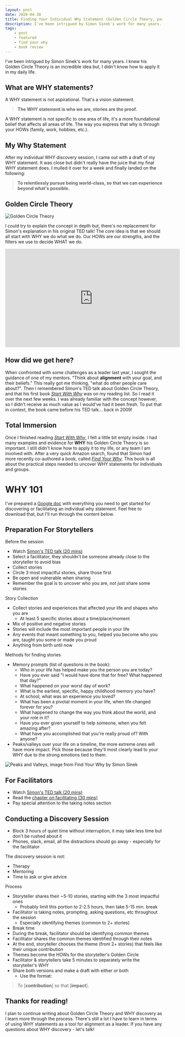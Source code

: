 ```yaml
---
layout: post
date: 2020-04-30
title: Finding Your Individual Why Statement (Golden Circle Theory, part 1)
description: I've been intrigued by Simon Sinek's work for many years. I knew his Golden Circle Theory is an incredible idea but, I didn't know how to apply it in my daily life.
tags:
    - post
    - featured
    - find your why
    - book review
---
```


I've been intrigued by Simon Sinek's work for many years. I knew his Golden Circle Theory is an incredible idea but, I didn't know how to apply it in my daily life.

## What are WHY statements?

A WHY statement is not aspirational. That's a vision statement.

> **The WHY statement is who we are, stories are the proof.**

A WHY statement is not specific to one area of life, it's a more foundational belief that affects all areas of life. The way you express that why is through your HOWs (family, work, hobbies, etc.).

## My Why Statement

After my individual WHY discovery session, I came out with a draft of my WHY statement. It was close but didn't really have the juice that my final WHY statement does. I mulled it over for a week and finally landed on the following:

> **To relentlessly pursue being world-class, so that we can experience beyond what's possible.**

## Golden Circle Theory

![Golden Circle Theory](https://simonsinek.com/wp-content/uploads/2019/02/GC_slide-2.jpg)

I could try to explain the concept in depth but, there's no replacement for Simon's explanation in his original TED talk! The core idea is that we should all start with WHY we do what we do. Our HOWs are our strengths, and the filters we use to decide WHAT we do.

<iframe width="560" height="315" src="https://www.youtube.com/embed/qp0HIF3SfI4" frameborder="0" allow="accelerometer; autoplay; encrypted-media; gyroscope; picture-in-picture" allowfullscreen></iframe>

## How did we get here?

When confronted with some challenges as a leader last year, I sought the guidance of one of my mentors. "Think about **alignment** with your goal, and their beliefs." This really got me thinking, "what do other people care about?". Then I remembered Simon's TED talk about Golden Circle Theory, and that his first book [_Start With Why_](https://amzn.to/3cjZ3M4) was on my reading list. So I read it over the next few weeks. I was already familiar with the concept however, so I didn't receive as much value as I would've had it been fresh. To put that in context, the book came before his TED talk... back in 2009!

## Total Immersion

Once I finished reading [_Start With Why_](https://amzn.to/3cjZ3M4), I felt a little bit empty inside. I had many examples and evidence for **WHY** his Golden Circle Theory is so important. I still didn't know how to apply it to my life, or any team I am involved with. After a very quick Amazon search, found that Simon had more recently co-authored a book, called [_Find Your Why_](https://amzn.to/2yOfH8T). This book is all about the practical steps needed to uncover WHY statements for individuals and groups.

# WHY 101

I've prepared a [Google doc](https://docs.google.com/document/d/e/2PACX-1vSgeXDNI6KqJmyiuDtIRO7AJiLnvotTsvQJJtOzMNrmEsdLyasB6_VTCajJJQO214xvRwNzXbbtWWB3/pub) with everything you need to get started for discovering or facilitating an individual why statement. Feel free to download that, but I'll run through the content below.

## Preparation For Storytellers

Before the session
* Watch [Simon's TED talk (20 mins)](https://www.youtube.com/watch?v=qp0HIF3SfI4)
* Select a facilitator, they shouldn't be someone already close to the storyteller to avoid bias
* Collect stories
* Circle 3 most impactful stories, share those first
* Be open and vulnerable when sharing
* Remember the goal is to uncover who you are, not just share some stories

Story Collection
* Collect stories and experiences that affected your life and shapes who you are
    - At least 5 specific stories about a time/place/moment
* Mix of positive and negative stories 
* Stories will include the most important people in your life
* Any events that meant something to you, helped you become who you are, taught you some or made you proud
* Anything from birth until now

Methods for finding stories
* Memory prompts (list of questions in the book):
    - Who in your life has helped make you the person you are today?
    - Have you ever said "I would have done that for free? What happened that day?"
    - What happened on your worst day of work?
    - What is the earliest, specific, happy childhood memory you have?
    - At school, what was an experience you loved?
    - What has been a pivotal moment in your life, when life changed forever for you?
    - What happened to change the way you think about the world, and your role in it?
    - Have you ever given yourself to help someone, when you felt amazing after?
    - What have you accomplished that you're really proud of? With anyone?
* Peaks/valleys over your life on a timeline, the more extreme ones will have more impact. Pick those because they'll most clearly lead to your WHY due to the strong emotions tied to them.

![Peaks and Valleys, image from Find Your Why by Simon Sinek](./2020-04-30-life-events.jpg)

## For Facilitators
* Watch [Simon's TED talk (20 mins)](https://www.youtube.com/watch?v=qp0HIF3SfI4)
* Read the [chapter on facilitating (30 mins)](https://simonsinek.com/wp-content/uploads/2018/10/PartnerSection.pdf)
* Pay special attention to the taking notes section

## Conducting a Discovery Session

* Block 3 hours of quiet time without interruption, it may take less time but don't be rushed about it
* Phones, slack, email, all the distractions should go away - especially for the facilitator

The discovery session is not:
* Therapy
* Mentoring
* Time to ask or give advice

Process
* Storyteller shares their ~5-10 stories, starting with the 3 most impactful ones
    - Probably limit this portion to 2-2.5 hours, then take 5-15 min. break
* Facilitator is taking notes, prompting, asking questions, etc throughout the session
    - Especially identifying themes (common to 2+ stories)
* Break time
* During the break, facilitator should be identifying common themes
* Facilitator shares the common themes identified through their notes
* At the end, storyteller chooses the theme (from 2+ stories) that feels like their unique contribution
* Themes become the HOWs for the storyteller's Golden Circle
* Facilitator & storytellers take 5 minutes to separately write the storyteller's WHY
* Share both versions and make a draft with either or both
    - Use the format: 

>To [**contribution**] so that [**impact**].

## Thanks for reading!

I plan to continue writing about Golden Circle Theory and WHY discovery as I learn more through the process. There's still a lot I have to learn in terms of using WHY statements as a tool for alignment as a leader. If you have any questions about WHY discovery - let's talk!
